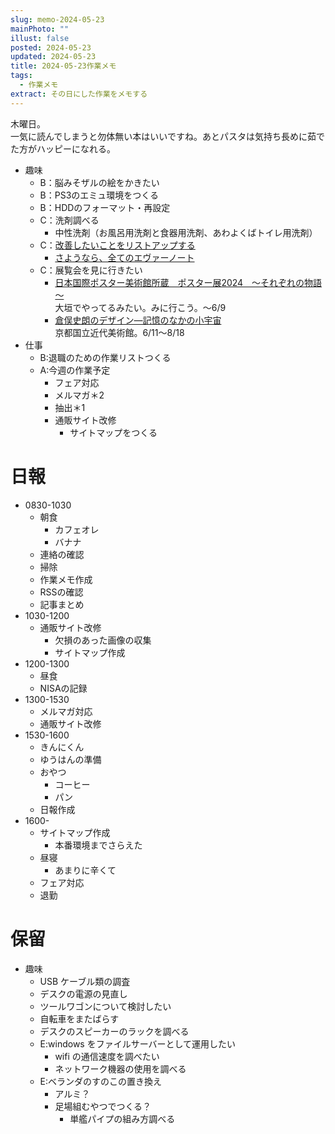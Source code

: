 ```yaml
---
slug: memo-2024-05-23
mainPhoto: ""
illust: false
posted: 2024-05-23
updated: 2024-05-23
title: 2024-05-23作業メモ
tags:
  - 作業メモ
extract: その日にした作業をメモする
---
```


木曜日。  
一気に読んでしまうと勿体無い本はいいですね。あとパスタは気持ち長めに茹でた方がハッピーになれる。

- 趣味
  - B：脳みそザルの絵をかきたい
  - B：PS3のエミュ環境をつくる
  - B：HDDのフォーマット・再設定
  - C：洗剤調べる
    - 中性洗剤（お風呂用洗剤と食器用洗剤、あわよくばトイレ用洗剤）
  - C：[改善したいことをリストアップする](../life/2022-03-07-欲しいもの・やりたいこと) 
    - [さようなら、全てのエヴァーノート](https://honeshabri.hatenablog.com/entry/Evernote_to_Obsidian)  
  - C：展覧会を見に行きたい
    - [日本国際ポスター美術館所蔵　ポスター展2024　～それぞれの物語～](https://www.japandesign.ne.jp/event/postermuseum-ogaki-2024/)  
    大垣でやってるみたい。みに行こう。〜6/9
    - [倉俣史朗のデザイン―記憶のなかの小宇宙](https://www.momak.go.jp/Japanese/exhibitionarchive/2024/459.html)  
      京都国立近代美術館。6/11〜8/18
- 仕事
  - B:退職のための作業リストつくる
  - A:今週の作業予定
    - フェア対応
    - メルマガ＊2
    - 抽出＊1
    - 通販サイト改修
      - サイトマップをつくる

# 日報

- 0830-1030
  - 朝食
    - カフェオレ
    - バナナ
  - 連絡の確認
  - 掃除
  - 作業メモ作成
  - RSSの確認
  - 記事まとめ
- 1030-1200
  - 通販サイト改修
    - 欠損のあった画像の収集
    - サイトマップ作成
- 1200-1300
  - 昼食
  - NISAの記録
- 1300-1530
  - メルマガ対応
  - 通販サイト改修
- 1530-1600
  - きんにくん
  - ゆうはんの準備
  - おやつ
    - コーヒー
    - パン
  - 日報作成
- 1600-
  - サイトマップ作成
    - 本番環境までさらえた
  - 昼寝
    - あまりに辛くて
  - フェア対応
  - 退勤
# 保留

- 趣味
  - USB ケーブル類の調査
  - デスクの電源の見直し
  - ツールワゴンについて検討したい
  - 自転車をまたばらす
  - デスクのスピーカーのラックを調べる
  - E:windows をファイルサーバーとして運用したい
    - wifi の通信速度を調べたい
    - ネットワーク機器の使用を調べる
  - E:ベランダのすのこの置き換え
    - アルミ？
    - 足場組むやつでつくる？
      - 単艦パイプの組み方調べる
